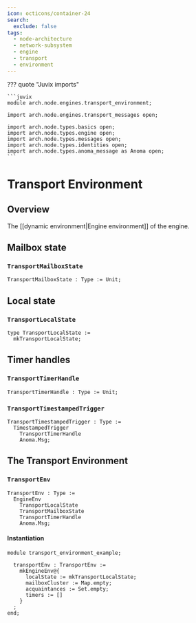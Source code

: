 ```yaml
---
icon: octicons/container-24
search:
  exclude: false
tags:
  - node-architecture
  - network-subsystem
  - engine
  - transport
  - environment
---
```


??? quote "Juvix imports"

    ```juvix
    module arch.node.engines.transport_environment;

    import arch.node.engines.transport_messages open;

    import arch.node.types.basics open;
    import arch.node.types.engine open;
    import arch.node.types.messages open;
    import arch.node.types.identities open;
    import arch.node.types.anoma_message as Anoma open;
    ```

# Transport Environment

## Overview

The [[dynamic environment|Engine environment]] of the engine.

## Mailbox state

### `TransportMailboxState`

<!-- --8<-- [start:TransportMailboxState] -->
```juvix
TransportMailboxState : Type := Unit;
```
<!-- --8<-- [end:TransportMailboxState] -->

## Local state

### `TransportLocalState`

<!-- --8<-- [start:TransportLocalState] -->
```juvix
type TransportLocalState :=
  mkTransportLocalState;
```
<!-- --8<-- [end:TransportLocalState] -->

## Timer handles

### `TransportTimerHandle`

<!-- --8<-- [start:TransportTimerHandle] -->
```juvix
TransportTimerHandle : Type := Unit;
```
<!-- --8<-- [end:TransportTimerHandle] -->

### `TransportTimestampedTrigger`

<!-- --8<-- [start:TransportTimestampedTrigger] -->
```juvix
TransportTimestampedTrigger : Type :=
  TimestampedTrigger
    TransportTimerHandle
    Anoma.Msg;
```
<!-- --8<-- [end:TransportTimestampedTrigger] -->

## The Transport Environment

### `TransportEnv`

<!-- --8<-- [start:TransportEnv] -->
```juvix
TransportEnv : Type :=
  EngineEnv
    TransportLocalState
    TransportMailboxState
    TransportTimerHandle
    Anoma.Msg;
```
<!-- --8<-- [end:TransportEnv] -->

#### Instantiation

<!-- --8<-- [start:transportEnv] -->
```juvix extract-module-statements
module transport_environment_example;

  transportEnv : TransportEnv :=
    mkEngineEnv@{
      localState := mkTransportLocalState;
      mailboxCluster := Map.empty;
      acquaintances := Set.empty;
      timers := []
    }
  ;
end;
```
<!-- --8<-- [end:transportEnv] -->
